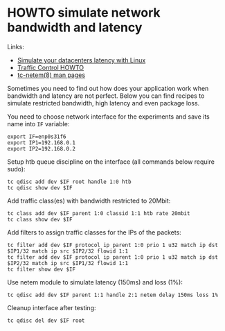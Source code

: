 # HOWTO simulate network bandwidth and latency

Links:
- [Simulate your datacenters latency with Linux](https://blog.worldline.tech/2020/11/26/simulate-datacenters-latency-with-linux.html)
- [Traffic Control HOWTO](https://tldp.org/HOWTO/html_single/Traffic-Control-HOWTO/)
- [tc-netem(8) man pages](https://www.man7.org/linux/man-pages/man8/tc-netem.8.html)

Sometimes you need to find out how does your application work when bandwidth
and latency are not perfect. Below you can find recipes to simulate restricted
bandwidth, high latency and even package loss.

You need to choose network interface for the experiments and save its name into
`IF` variable:
```
export IF=enp0s31f6
export IP1=192.168.0.1
export IP2=192.168.0.2
```

Setup htb queue discipline on the interface (all commands below require sudo):
```
tc qdisc add dev $IF root handle 1:0 htb
tc qdisc show dev $IF
```

Add traffic class(es) with bandwidth restricted to 20Mbit:
```
tc class add dev $IF parent 1:0 classid 1:1 htb rate 20mbit
tc class show dev $IF
```

Add filters to assign traffic classes for the IPs of the packets:
```
tc filter add dev $IF protocol ip parent 1:0 prio 1 u32 match ip dst $IP1/32 match ip src $IP2/32 flowid 1:1
tc filter add dev $IF protocol ip parent 1:0 prio 1 u32 match ip dst $IP2/32 match ip src $IP1/32 flowid 1:1
tc filter show dev $IF
```

Use netem module to simulate latency (150ms) and loss (1%):
```
tc qdisc add dev $IF parent 1:1 handle 2:1 netem delay 150ms loss 1%
```

Cleanup interface after testing:
```
tc qdisc del dev $IF root
```
